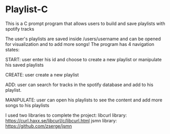 # Playlist-C
This is a C prompt program that allows users to build and save playlists with spotify tracks

The user's playlists are saved inside /users/username and can be opened for visualization and to add more songs!
The program has 4 navigation states:

START: user enter his id and choose to create a new playlist or manipulate his saved playlists

CREATE: user create a new playlist 

ADD: user can search for tracks in the spotify database and add to his playlist.

MANIPULATE: user can open his playlists to see the content and add more songs to his playlists


I used two libraries to complete the project:
libcurl library: https://curl.haxx.se/libcurl/c/libcurl.html
jsmn library: https://github.com/zserge/jsmn  
